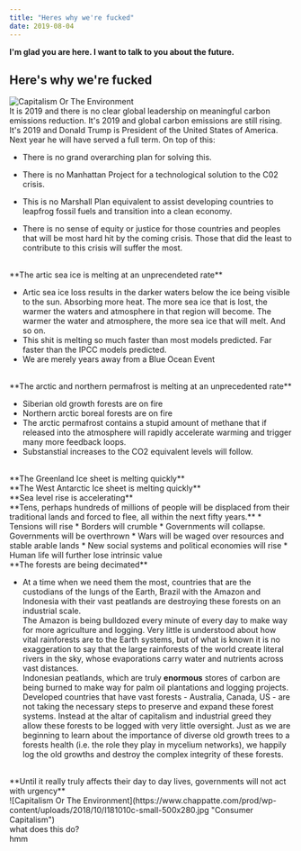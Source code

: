 ```yaml
---
title: "Heres why we're fucked"
date: 2019-08-04
---
```


**I'm glad you are here. I want to talk to you about the future.**

<h2>Here's why we're fucked</h2>

![Capitalism Or The Environment](https://www.chappatte.com/prod/wp-content/uploads/artworks/2009/12/L091210ce-900x582.jpg "Consumer Capitalism")
<br/>
It is 2019 and there is no clear global leadership on meaningful carbon emissions reduction. It's 2019 and global carbon emissions are still rising. It's 2019 and Donald Trump is President of the United States of America. Next year he will have served a full term. On top of this: 

* There is no grand overarching plan for solving this. 

* There is no Manhattan Project for a technological solution to the C02 crisis.

* This is no Marshall Plan equivalent to assist developing countries to leapfrog fossil fuels and transition into a clean economy.

* There is no sense of equity or justice for those countries and peoples that will be most hard hit by the coming crisis. Those that did the least to contribute to this crisis will suffer the most.

<br/>
**The artic sea ice is melting at an unprecendeted rate**

* Artic sea ice loss results in the darker waters below the ice being visible to the sun. Absorbing more heat. The more sea ice that is lost, the warmer the waters and atmosphere in that region will become. The warmer the water and atmosphere, the more sea ice that will melt. And so on.
* This shit is melting so much faster than most models predicted. Far faster than the IPCC models predicted.
* We are merely years away from a Blue Ocean Event

<br/>
**The arctic and northern permafrost is melting at an unprecedented rate**

* Siberian old growth forests are on fire
* Northern arctic boreal forests are on fire
* The arctic permafrost contains a stupid amount of methane that if released into the atmosphere will rapidly accelerate warming and trigger many more feedback loops.
* Substanstial increases to the CO2 equivalent levels will follow.

<br/>
**The Greenland Ice sheet is melting quickly**

<br/>
**The West Antarctic Ice sheet is melting quickly**

<br/>
**Sea level rise is accelerating**

<br/>
**Tens, perhaps hundreds of millions of people will be displaced from their traditional lands and forced to flee, all within the next fifty years.**
* Tensions will rise
* Borders will crumble
* Governments will collapse. Governments will be overthrown
* Wars will be waged over resources and stable arable lands
* New social systems and political economies will rise
* Human life will further lose intrinsic value

<br/>
**The forests are being decimated**

* At a time when we need them the most, countries that are the custodians of the lungs of the Earth, Brazil with the Amazon and Indonesia with their vast peatlands are destroying these forests on an industrial scale. <br/>The Amazon is being bulldozed every minute of every day to make way for more agriculture and logging. Very little is understood about how vital rainforests are to the Earth systems, but of what is known it is no exaggeration to say that the large rainforests of the world create literal rivers in the sky, whose evaporations carry water and nutrients across vast distances. <br/>Indonesian peatlands, which are truly **enormous** stores of carbon are being burned to make way for palm oil plantations and logging projects. <br/>Developed countries that have vast forests - Australia, Canada, US - are not taking the necessary steps to preserve and expand these forest systems. Instead at the altar of capitalism and industrial greed they allow these forests to be logged with very little oversight. Just as we are beginning to learn about the importance of diverse old growth trees to a forests health (i.e. the role they play in mycelium networks), we happily log the old growths and destroy the complex integrity of these forests.


<br/>
**Until it really truly affects their day to day lives, governments will not act with urgency**
<br/>
![Capitalism Or The Environment](https://www.chappatte.com/prod/wp-content/uploads/2018/10/I181010c-small-500x280.jpg "Consumer Capitalism")

<br/>
what does this do?
<br/>
hmm
